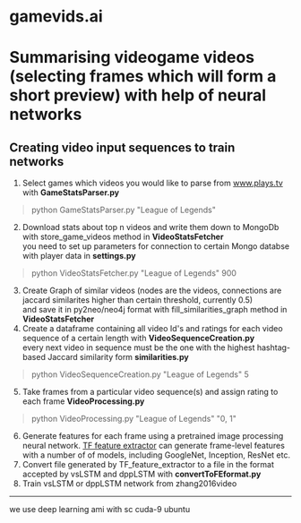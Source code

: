 # gamevids.ai

Summarising videogame videos (selecting frames which will form a short preview) with help of neural networks
=========================================================

Creating video input sequences to train networks
------------------------------------------------------------

1. Select games which videos you would like to parse from www.plays.tv with **GameStatsParser.py**<br>
>python GameStatsParser.py "League of Legends"
2. Download stats about top n videos and write them down to MongoDb with store_game_videos method in **VideoStatsFetcher**<br>
you need to set up parameters for connection to certain Mongo databse with player data in **settings.py**<br>
>python VideoStatsFetcher.py "League of Legends" 900
3. Create Graph of similar videos (nodes are the videos, connections are jaccard similarites higher than certain threshold, currently 0.5)<br>
and save it in py2neo/neo4j format with fill_similarities_graph method in **VideoStatsFetcher**<br>
4. Create a dataframe containing all video Id's and ratings for each video sequence of a certain length with **VideoSequenceCreation.py**<br>
every next video in sequence must be the one with the highest hashtag-based Jaccard similarity form **similarities.py**<br>
>python VideoSequenceCreation.py "League of Legends" 5
5. Take frames from a particular video sequence(s) and assign rating to each frame **VideoProcessing.py** <br>
>python VideoProcessing.py "League of Legends" "0, 1"
6. Generate features for each frame using a pretrained image processing neural network. [TF feature extractor](https://github.com/tomrunia/TF_FeatureExtraction) can generate frame-level features with a number of of models, including GoogleNet, Inception, ResNet etc. <br>
7. Convert file generated by TF_feature_extractor to a file in the format accepted by vsLSTM and dppLSTM with **convertToFEformat.py** <br>
8. Train vsLSTM or dppLSTM network from zhang2016video <br>

--------------------------------------------------------------
we use deep learning ami with sc cuda-9 ubuntu



